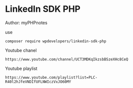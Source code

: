 # LinkedIn SDK PHP

Author: myPHPnotes

use
```
composer require wpdevelopers/linkedin-sdk-php
```


Youtube chanel
```
https://www.youtube.com/channel/UCT3MDKqIkzsbBSzeXHc8CeQ
```

Youtube playlist
```
https://www.youtube.com/playlist?list=PLC-R40l2hJfeVNDIfUFLNWIczVxJO60MY
```
